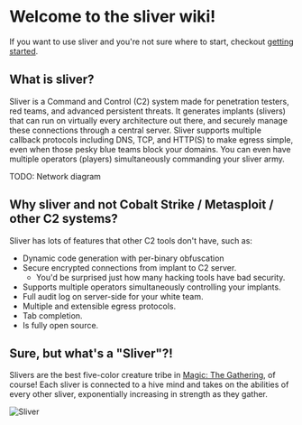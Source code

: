 # Welcome to the sliver wiki!

If you want to use sliver and you're not sure where to start, checkout [getting started](https://github.com/BishopFox/sliver/wiki/Getting-Started).

## What is sliver?

Sliver is a Command and Control (C2) system made for penetration testers, red teams, and advanced persistent threats. It generates implants (slivers) that can run on virtually every architecture out there, and securely manage these connections through a central server. Sliver supports multiple callback protocols including DNS, TCP, and HTTP(S) to make egress simple, even when those pesky blue teams block your domains. You can even have multiple operators (players) simultaneously commanding your sliver army.

TODO: Network diagram

## Why sliver and not Cobalt Strike / Metasploit / other C2 systems?

Sliver has lots of features that other C2 tools don't have, such as:
* Dynamic code generation with per-binary obfuscation
* Secure encrypted connections from implant to C2 server. 
    * You'd be surprised just how many hacking tools have bad security.
* Supports multiple operators simultaneously controlling your implants.
* Full audit log on server-side for your white team.
* Multiple and extensible egress protocols. 
* Tab completion.
* Is fully open source.

## Sure, but what's a "Sliver"?!

Slivers are the best five-color creature tribe in [Magic: The Gathering](https://magic.wizards.com/en), of course! Each sliver is connected to a hive mind and takes on the abilities of every other sliver, exponentially increasing in strength as they gather. 

![Sliver](/.github/images/sliver.jpeg)